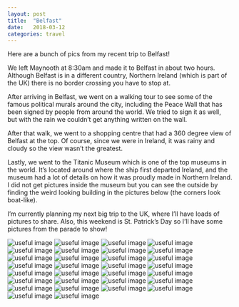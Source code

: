 ```yaml
---
layout: post
title:  "Belfast"
date:   2018-03-12
categories: travel
---
```


Here are a bunch of pics from my recent trip to Belfast!

We left Maynooth at 8:30am and made it to Belfast in about two hours. Although Belfast is in a different country, Northern Ireland (which is part of the UK) there is no border crossing you have to stop at.

After arriving in Belfast, we went on a walking tour to see some of the famous political murals around the city, including the Peace Wall that has been signed by people from around the world.  We tried to sign it as well, but with the rain we couldn’t get anything written on the wall.

After that walk, we went to a shopping centre that had a 360 degree view of Belfast at the top. Of course, since we were in Ireland, it was rainy and cloudy so the view wasn’t the greatest.

Lastly, we went to the Titanic Museum which is one of the top museums in the world. It’s located around where the ship first departed Ireland, and the museum had a lot of details on how it was proudly made in Northern Ireland. I did not get pictures inside the museum but you can see the outside by finding the weird looking building in the pictures below (the corners look boat-like).

I’m currently planning my next big trip to the UK, where I’ll have loads of pictures to share.  Also, this weekend is St. Patrick’s Day so I’ll have some pictures from the parade to show!

![useful image]({{site.baseurl}}/assets/img/belfast/dsc00419.jpg)
![useful image]({{site.baseurl}}/assets/img/belfast/dsc00420.jpg)
![useful image]({{site.baseurl}}/assets/img/belfast/dsc00421.jpg)
![useful image]({{site.baseurl}}/assets/img/belfast/dsc00422.jpg)
![useful image]({{site.baseurl}}/assets/img/belfast/dsc00423.jpg)
![useful image]({{site.baseurl}}/assets/img/belfast/dsc00424.jpg)
![useful image]({{site.baseurl}}/assets/img/belfast/dsc00425.jpg)
![useful image]({{site.baseurl}}/assets/img/belfast/dsc00426.jpg)
![useful image]({{site.baseurl}}/assets/img/belfast/dsc00427.jpg)
![useful image]({{site.baseurl}}/assets/img/belfast/dsc00428.jpg)
![useful image]({{site.baseurl}}/assets/img/belfast/dsc00429.jpg)
![useful image]({{site.baseurl}}/assets/img/belfast/dsc00430.jpg)
![useful image]({{site.baseurl}}/assets/img/belfast/dsc00431.jpg)
![useful image]({{site.baseurl}}/assets/img/belfast/dsc00432.jpg)
![useful image]({{site.baseurl}}/assets/img/belfast/dsc00433.jpg)
![useful image]({{site.baseurl}}/assets/img/belfast/dsc00434.jpg)
![useful image]({{site.baseurl}}/assets/img/belfast/dsc00435.jpg)
![useful image]({{site.baseurl}}/assets/img/belfast/dsc00436.jpg)
![useful image]({{site.baseurl}}/assets/img/belfast/dsc00437.jpg)
![useful image]({{site.baseurl}}/assets/img/belfast/dsc00438.jpg)
![useful image]({{site.baseurl}}/assets/img/belfast/dsc00439.jpg)
![useful image]({{site.baseurl}}/assets/img/belfast/dsc00440.jpg)
![useful image]({{site.baseurl}}/assets/img/belfast/dsc00441.jpg)
![useful image]({{site.baseurl}}/assets/img/belfast/dsc00442.jpg)
![useful image]({{site.baseurl}}/assets/img/belfast/dsc00443.jpg)
![useful image]({{site.baseurl}}/assets/img/belfast/dsc00444.jpg)
![useful image]({{site.baseurl}}/assets/img/belfast/dsc00445.jpg)
![useful image]({{site.baseurl}}/assets/img/belfast/dsc00446.jpg)
![useful image]({{site.baseurl}}/assets/img/belfast/dsc00447.jpg)
![useful image]({{site.baseurl}}/assets/img/belfast/dsc00448.jpg)